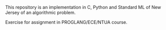 This repository is an implementation in C, Python and Standard ML of New Jersey of an algorithmic problem.

Exercise for assignment in PROGLANG/ECE/NTUA course.
